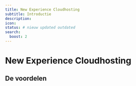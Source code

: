 ```yaml
---
title: New Experience Cloudhosting
subtitle: Introductie
description:
icon:
status: # nieuw updated outdated
search:
  boost: 2 
---
```


# New Experience Cloudhosting

## De voordelen
